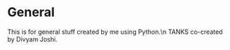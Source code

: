 # General
This is for general stuff created by me using Python.\n
TANKS co-created by Divyam Joshi.
